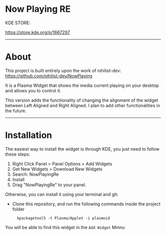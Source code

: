 # Now Playing RE

KDE STORE:

https://store.kde.org/p/1667297

-----
# About

This project is built entirely upon the work of nihilist-dev: https://github.com/nihilist-dev/NowPlaying

It is a Plasma Widget that shows the media current playing on your desktop and allows you to control it.

This version adds the functionality of changing the alignment of the widget between Left Aligned and Right Aligned. I plan to add other functionalities in the future.

------
# Installation

The easiest way to install the widget is through KDE, you just need to follow these steps:

1. Right Click Panel > Panel Options > Add Widgets
2. Get New Widgets > Download New Widgets
3. Search: NowPlayingRe
4. Install
5. Drag "NowPlayingRe" to your panel.

Otherwise, you can install it using your terminal and git:

- Clone this repository, and run the following commands inside the project folder

        kpackagetool5 -t Plasma/Applet -i plasmoid

You will be able to find this widget in the `Add Widget` Mmnu


